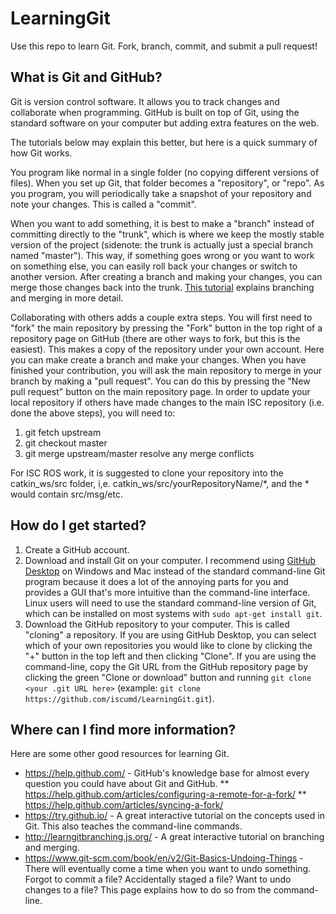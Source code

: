 # LearningGit
Use this repo to learn Git. Fork, branch, commit, and submit a pull request!

## What is Git and GitHub?
Git is version control software. It allows you to track changes and collaborate when programming. GitHub is built on top of Git, using the standard software on your computer but adding extra features on the web.

The tutorials below may explain this better, but here is a quick summary of how Git works. 

You program like normal in a single folder (no copying different versions of files). When you set up Git, that folder becomes a "repository", or "repo". As you program, you will periodically take a snapshot of your repository and note your changes. This is called a "commit". 

When you want to add something, it is best to make a "branch" instead of committing directly to the "trunk", which is where we keep the mostly stable version of the project (sidenote: the trunk is actually just a special branch named "master"). This way, if something goes wrong or you want to work on something else, you can easily roll back your changes or switch to another version. After creating a branch and making your changes, you can merge those changes back into the trunk. [This tutorial](http://learngitbranching.js.org/) explains branching and merging in more detail.

Collaborating with others adds a couple extra steps. You will first need to "fork" the main repository by pressing the "Fork" button in the top right of a repository page on GitHub (there are other ways to fork, but this is the easiest). This makes a copy of the repository under your own account. Here you can make create a branch and make your changes. When you have finished your contribution, you will ask the main repository to merge in your branch by making a "pull request". You can do this by pressing the "New pull request" button on the main repository page. In order to update your local repository if others have made changes to the main ISC repository (i.e. done the above steps), you will need to:
1. git fetch upstream
2. git checkout master
3. git merge upstream/master
resolve any merge conflicts

For ISC ROS work, it is suggested to clone your repository into the catkin_ws/src folder, i,e. catkin_ws/src/yourRepositoryName/*, and the * would contain src/msg/etc. 

## How do I get started?
1. Create a GitHub account. 
2. Download and install Git on your computer. I recommend using [GitHub Desktop](https://desktop.github.com/) on Windows and Mac instead of the standard command-line Git program because it does a lot of the annoying parts for you and provides a GUI that's more intuitive than the command-line interface. Linux users will need to use the standard command-line version of Git, which can be installed on most systems with `sudo apt-get install git`.
3. Download the GitHub repository to your computer. This is called "cloning" a repository. If you are using GitHub Desktop, you can select which of your own repositories you would like to clone by clicking the "+" button in the top left and then clicking "Clone". If you are using the command-line, copy the Git URL from the GitHub repository page by clicking the green "Clone or download" button and running `git clone <your .git URL here>` (example: `git clone https://github.com/iscumd/LearningGit.git`).

## Where can I find more information?
Here are some other good resources for learning Git.
* https://help.github.com/ - GitHub's knowledge base for almost every question you could have about Git and GitHub.
** https://help.github.com/articles/configuring-a-remote-for-a-fork/
** https://help.github.com/articles/syncing-a-fork/
* https://try.github.io/ - A great interactive tutorial on the concepts used in Git. This also teaches the command-line commands.
* http://learngitbranching.js.org/ - A great interactive tutorial on branching and merging.
* https://www.git-scm.com/book/en/v2/Git-Basics-Undoing-Things - There will eventually come a time when you want to undo something. Forgot to commit a file? Accidentally staged a file? Want to undo changes to a file? This page explains how to do so from the command-line.

